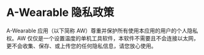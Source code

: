 # A-Wearable 隐私政策

A-Wearable 应用（以下简称 AW）尊重并保护所有使用本应用的用户的个人隐私权。AW 仅仅是一个设置温度的单机工具软件，本软件不需要且不会连接以太网，更不会收集、保存、或上传您的任何隐私信息，请您放心使用。
